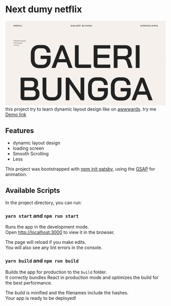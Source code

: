 # Next dumy netflix
![alt text](/public/Capture.JPG)
this project try to learn dynamic layout design like on [awwwards](https://www.awwwards.com/).
try me [Demo link](https://teslaminiweb.netlify.app/)

## Features
 - dynamic layout design
 - loading screen 
 - Smooth Scrolling
 - Less

This project was bootstrapped with [npm init gatsby](https://www.gatsbyjs.com/), using the [GSAP](https://greensock.com/gsap/) for animation.

## Available Scripts

In the project directory, you can run:

### `yarn start` and `npm run start`

Runs the app in the development mode.<br />
Open [http://localhost:3000](http://localhost:3000) to view it in the browser.

The page will reload if you make edits.<br />
You will also see any lint errors in the console.

### `yarn build` and `npm run build`

Builds the app for production to the `build` folder.<br />
It correctly bundles React in production mode and optimizes the build for the best performance.

The build is minified and the filenames include the hashes.<br />
Your app is ready to be deployed!


